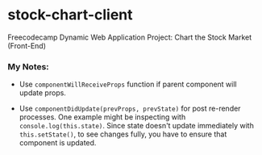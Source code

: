 # stock-chart-client
Freecodecamp Dynamic Web Application Project: Chart the Stock Market (Front-End)

### My Notes:

- Use `componentWillReceiveProps` function if parent component
will update props.

- Use `componentDidUpdate(prevProps, prevState)` for post re-render processes.
One example might be inspecting with `console.log(this.state)`. Since state doesn't
update immediately with `this.setState()`, to see changes fully, you have to ensure
that component is updated.
